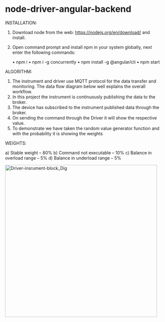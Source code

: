 # node-driver-angular-backend

INSTALLATION:
1.	Download node from the web: https://nodejs.org/en/download/ and install.
2.	Open command prompt and install npm in your system globally, next enter the following commands:

      •	npm i
      •	npm i -g concurrently
      •	npm install -g @angular/cli
      •	npm start



ALGORITHM:
1.	The instrument and driver use MQTT protocol for the data transfer and monitoring. The data flow diagram below well explains the overall workflow.
2.	In this project the instrument is continuously publishing the data to the broker.
3.	The device has subscribed to the instrument published data through the broker.
4.	On sending the command through the Driver it will show the respective value.
5.	To demonstrate we have taken the random value generator function and with the probability it is showing the weights

WEIGHTS:

a)	Stable weight – 80%
b)	Command not executable – 10%
c)	Balance in overload range – 5%
d)	Balance in underload range – 5%




 
 <img width="493" alt="Driver-insrument-block_Dig" src="https://user-images.githubusercontent.com/53856363/183771555-fe4cf56c-45bf-4825-9fd0-556b8af09e58.png">
